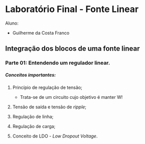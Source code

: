 # Laboratório Final - **Fonte Linear**
Aluno: 
* Guilherme da Costa Franco

## Integração dos blocos de uma fonte linear

### Parte 01: Entendendo um regulador linear.

##### Conceitos importantes:

1. Princípio de regulação de tensão;
   - Trata-se de um circuito cujo objetivo é manter W!

2. Tensão de saída e tensão de _ripple_;


3. Regulação de linha;


4. Regulação de carga;


5. Conceito de LDO - _Low Dropout Voltage_.
